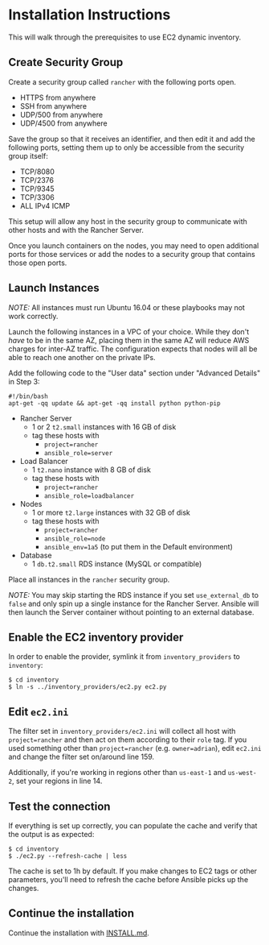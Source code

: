 # Installation Instructions

This will walk through the prerequisites to use EC2 dynamic inventory.

## Create Security Group

Create a security group called `rancher` with the following ports open. 

  * HTTPS from anywhere
  * SSH from anywhere
  * UDP/500 from anywhere
  * UDP/4500 from anywhere

Save the group so that it receives an identifier, and then edit it and add the following ports, setting them up to only be accessible from the security group itself:

  * TCP/8080
  * TCP/2376
  * TCP/9345
  * TCP/3306
  * ALL IPv4 ICMP

This setup will allow any host in the security group to communicate with other hosts and with the Rancher Server.

Once you launch containers on the nodes, you may need to open additional ports for those services or add the nodes to a security group that contains those open ports.

## Launch Instances

*NOTE:* All instances must run Ubuntu 16.04 or these playbooks may not work correctly.

Launch the following instances in a VPC of your choice. While they don't 
_have_ to be in the same AZ, placing them in the same AZ will reduce
AWS charges for inter-AZ traffic. The configuration expects that nodes will 
all be able to reach one another on the private IPs. 

Add the following code  to the "User data" section under "Advanced Details" in Step 3:
```
#!/bin/bash
apt-get -qq update && apt-get -qq install python python-pip
```

  * Rancher Server
    * 1 or 2 `t2.small` instances with 16 GB of disk
    * tag these hosts with
      * `project=rancher`
      * `ansible_role=server`
  * Load Balancer
    * 1 `t2.nano` instance with 8 GB of disk
    * tag these hosts with
      * `project=rancher`
      * `ansible_role=loadbalancer`
  * Nodes
    * 1 or more `t2.large` instances with 32 GB of disk
    * tag these hosts with
      * `project=rancher`
      * `ansible_role=node`
      * `ansible_env=1a5` (to put them in the Default environment)
  * Database
    * 1 `db.t2.small` RDS instance (MySQL or compatible)

Place all instances in the `rancher` security group.

*NOTE:* You may skip starting the RDS instance if you set `use_external_db`
to `false` and only spin up a single instance for the Rancher Server. Ansible
will then launch the Server container without pointing to an external
database.

## Enable the EC2 inventory provider

In order to enable the provider, symlink it from `inventory_providers` to 
`inventory`:

  ```
  $ cd inventory
  $ ln -s ../inventory_providers/ec2.py ec2.py
  ```

## Edit `ec2.ini`

The filter set in `inventory_providers/ec2.ini` will collect all host with
`project=rancher` and then act on them according to their `role` tag. If you
used something other than `project=rancher` (e.g. `owner=adrian`), edit `ec2.ini` and change the filter set on/around line 159. 

Additionally, if you're working in regions other than `us-east-1` and 
`us-west-2`, set your regions in line 14.

## Test the connection

If everything is set up correctly, you can populate the cache and verify that
the output is as expected:

  ```
  $ cd inventory
  $ ./ec2.py --refresh-cache | less
  ```

The cache is set to 1h by default. If you make changes to EC2 tags or other
parameters, you'll need to refresh the cache before Ansible picks up the 
changes.

## Continue the installation

Continue the installation with [INSTALL.md](INSTALL.md).

  
